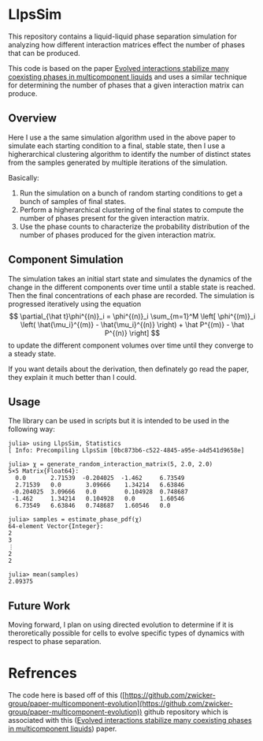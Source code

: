 # LlpsSim
This repository contains a liquid-liquid phase separation simulation for analyzing how different interaction matrices effect the number of phases that can be produced. 

This code is based on the paper [Evolved interactions stabilize many coexisting phases in multicomponent liquids](https://www.pnas.org/doi/10.1073/pnas.2201250119) and uses a similar technique for determining the number of phases that a given interaction matrix can produce. 

## Overview 
Here I use a the same simulation algorithm used in the above paper to simulate each starting condition to a final, stable state, then I use a higherarchical clustering algorithm to identify the number of distinct states from the samples generated by multiple iterations of the simulation. 

Basically: 
1. Run the simulation on a bunch of random starting conditions to get a bunch of samples of final states. 
2. Perform a higherarchical clustering of the final states to compute the number of phases present for the given interaction matrix. 
3. Use the phase counts to characterize the probability distribution of the number of phases produced for the given interaction matrix. 

## Component Simulation 
The simulation takes an initial start state and simulates the dynamics of the change in the different components over time until a stable state is reached. Then the final concentrations of each phase are recorded. The simulation is progressed iteratively using the equation 
$$ \partial_{\hat t}\phi^{(n)}_i = \phi^{(n)}_i \sum_{m=1}^M \left[ \phi^{(m)}_i \left( \hat{\mu_i}^{(m)} -  \hat{\mu_i}^{(n)} \right) + \hat P^{(m)} - \hat P^{(n)} \right] $$
to update the different component volumes over time until they converge to a steady state. 

If you want details about the derivation, then definately go read the paper, they explain it much better than I could. 

## Usage 
The library can be used in scripts but it is intended to be used in the following way: 
```
julia> using LlpsSim, Statistics
[ Info: Precompiling LlpsSim [0bc873b6-c522-4845-a95e-a4d541d9658e]

julia> χ = generate_random_interaction_matrix(5, 2.0, 2.0)
5×5 Matrix{Float64}:
  0.0       2.71539  -0.204025  -1.462     6.73549
  2.71539   0.0       3.09666    1.34214   6.63846
 -0.204025  3.09666   0.0        0.104928  0.748687
 -1.462     1.34214   0.104928   0.0       1.60546
  6.73549   6.63846   0.748687   1.60546   0.0

julia> samples = estimate_phase_pdf(χ)
64-element Vector{Integer}:
2
3
⋮
2
2

julia> mean(samples)
2.09375
```

## Future Work
Moving forward, I plan on using directed evolution to determine if it is theroretically possible for cells to evolve specific types of dynamics with respect to phase separation. 

# Refrences 
The code here is based off of this ([https://github.com/zwicker-group/paper-multicomponent-evolution](https://github.com/zwicker-group/paper-multicomponent-evolution)) github repository which is associated with this ([Evolved interactions stabilize many coexisting phases in multicomponent liquids](https://www.pnas.org/doi/10.1073/pnas.2201250119)) paper. 